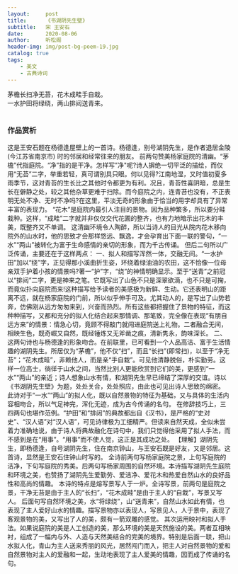 ```yaml
---
layout:     post
title:      《书湖阴先生壁》
subtitle:   宋 王安石
date:       2020-08-06
author:     听松阁
header-img: img/post-bg-poem-19.jpg
catalog: true
tags:
    - 美文
    - 古典诗词
---
```


茅檐长扫净无苔，花木成畦手自栽。<br>
一水护田将绿绕，两山排闼送青来。<br>
<br>

### 作品赏析
这是王安石题在杨德逢屋壁上的一首诗。杨德逢，别号湖阴先生，是作者退居金陵 (今江苏省南京市) 时的邻居和经常往来的朋友。 前两句赞美杨家庭院的清幽。“茅檐”代指庭院。“净”指的是干净。怎样写"净"呢?诗人摒绝一切平泛的描绘，而仅用“无苔”二字，举重若轻，真可谓别具只眼。何以见得?江南地湿，又时值初夏多雨季节，这对青苔的生长比之其他时令都更为有利。况且，青苔性喜阴暗，总是生长在僻静之处，较之其他杂草更难于扫除。而今庭院之内，连青苔也没有，不正表明无处不净、无时不净吗?在这里，平淡无奇的形象由于恰当的用字却具有了异常丰富的表现力。
“花木”是庭院内最引人注目的景物。因为品种繁多，所以要分畦栽种。这样，“成畦”二字就并非仅仅交代花圃的整齐，也有力地暗示出花木的丰美，既整齐又不单调。 这清幽环境令人陶醉，所以当诗人的目光从院内花木移向院外的山水时，他的思致才会那样悠远、飘逸，才会孕育出下面一联的警句，“一水”“两山”被转化为富于生命感情的亲切的形象，而为千古传诵。
但后二句所以广泛传诵，主要还在于这样两点：
一、拟人和描写浑然一体，交融无间。“一水护田”加以“绕”字，正见得那小溪曲折生姿，环绕着绿油油的农田，这不恰像一位母亲双手护着小孩的情景吗?著一“护”字，“绕”的神情明确显示。至于“送青”之前冠以“排闼”二字，更是神来之笔。它既写出了山色不只是深翠欲滴，也不只是可掬，而竟似扑向庭院而来!这种描写给予读者的美感极为新鲜、生动。它还表明山的距离不远，就在杨家庭院的门前，所以似乎伸手可及。尤其动人的，是写出了山势若奔，仿佛刚从远方匆匆来到，兴奋而热烈。所有这些都把握住了景物的特征，而这种种描写，又都和充分的拟人化结合起来那情调、那笔致，完全像在表现“有朋自远方来”的情景：情急心切，竟顾不得敲门就闯进庭院送上礼物。二者融合无间，相映生色，既奇崛又自然，既经锤炼又无斧凿之痕，清新隽永，韵味深长。
二、这两句诗也与杨德逢的形象吻合。在前联里，已可看到一个人品高洁、富于生活情趣的湖阴先生。所居仅为“茅檐”，他不仅“扫”，而且“长扫”(即常扫)，以至于“净无苔”；“花木成畦”，非赖他人，而是亲“手自栽”。可见他清静脱俗，朴实勤劳。这样一位高士，徜徉于山水之间，当然比别人更能欣赏到它们的美，更感到“一水”“两山”的亲近；诗人想象山水有情，和湖阴先生早已缔结了深厚的交谊。诗以《书湖阴先生壁》为题，处处关合，处处照应，由此也可见出诗人思致的绵密。 此诗对于“一水”“两山”的拟人化，既以自然景物的特征为基础，又与具体的生活内容相吻合，所以气足神完，浑化无迹，成为古今传诵的名句。
在修辞技巧上，三四两句也堪作范例。“护田”和“排闼”的典故都出自《汉书》，是严格的“史对史”、“汉人语”对“汉人语”，可见诗律极为工细精严。但读来自然天成，全似未尝着力准确地说，由于诗人将典故融化在诗句中，我们只觉得他采用了拟人手法，而不感到是在“用事”。“用事”而不使人觉，这正是其成功之处。
【理解】湖阴先生，即杨德逢，自号湖阴先生，住在南京钟山，与王安石既是好友，又是邻居。这首诗，显然是王安石住钟山时写的。
全诗前两句写杨家庭院之景，上句写庭院的洁净，下句写庭院的秀美。后两句写杨家周围的自然环境。本诗描写湖阴先生庭院和环境之美，也赞扬了湖阴先生爱勤劳、爱洁净、爱花木和热爱自然山水的良好品性和高尚的情趣。 本诗的特点是熔写景写人于一炉。全诗写景，前两句是庭院之景，干净无苔是由于主人的“长扫”，“花木成畦”是由于主人的“自栽”，写景又写人。
后面句写自然环境之美，水“将绿绕”，山“送青来”，自然山水如此有情，也表现了主人爱好山水的情趣。描写景物亦以表现人，写景见人，人于景中，表现了客观景物的美，又写出了人的美，颇有一箭双雕的感觉。
其次运用映衬和拟人手法。如果说庭院的美是人工创造的美，那么环境的美是天然施设的美。两者互相映衬，组成了一幅内与外、人造与天然美结合的完美的境界。特别是后面一联，把山水拟人化，青山为主人送来秀丽的风光，居然闯门而入，把主人对自然景物的爱和自然景物对主人的爱融和一起，生动地表现了主人爱美的情趣，因而成了传诵的名句。
